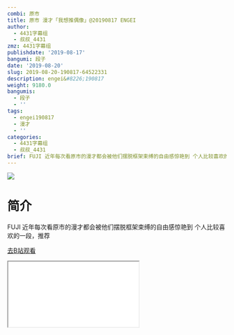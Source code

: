 ```yaml
---
combi: 原市
title: 原市 漫才「我想推偶像」@20190817 ENGEI
author:
  - 4431字幕组
  - 叔叔_4431
zmz: 4431字幕组
publishdate: '2019-08-17'
bangumi: 段子
date: '2019-08-20'
slug: 2019-08-20-190817-64522331
description: engei&#8226;190817
weight: 9180.0
bangumis:
  - 段子
  - ''
tags:
  - engei190817
  - 漫才
  - ''
categories:
  - 4431字幕组
  - 叔叔_4431
brief: FUJI 近年每次看原市的漫才都会被他们摆脱框架束缚的自由感惊艳到 个人比较喜欢的一段，推荐
---
```

![](https://raw.githubusercontent.com/tcgriffith/owaraisite/master/static/tmpimg/95bc0207695118ea60d5813059c08cd85dcab2fb.jpg.480.jpg)
# 简介  
FUJI
近年每次看原市的漫才都会被他们摆脱框架束缚的自由感惊艳到
个人比较喜欢的一段，推荐  

[去B站观看](https://www.bilibili.com/video/av64522331/)
<div class ="resp-container"><iframe class="testiframe" src="//player.bilibili.com/player.html?aid=64522331"", scrolling="no", allowfullscreen="true" > </iframe></div> 
